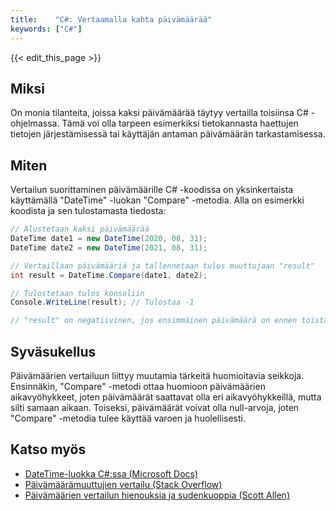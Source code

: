 ```yaml
---
title:    "C#: Vertaamalla kahta päivämäärää"
keywords: ["C#"]
---
```


{{< edit_this_page >}}

## Miksi

On monia tilanteita, joissa kaksi päivämäärää täytyy vertailla toisiinsa C# -ohjelmassa. Tämä voi olla tarpeen esimerkiksi tietokannasta haettujen tietojen järjestämisessä tai käyttäjän antaman päivämäärän tarkastamisessa.

## Miten

Vertailun suorittaminen päivämäärille C# -koodissa on yksinkertaista käyttämällä "DateTime" -luokan "Compare" -metodia. Alla on esimerkki koodista ja sen tulostamasta tiedosta:

```C#
// Alustetaan kaksi päivämäärää
DateTime date1 = new DateTime(2020, 08, 31);
DateTime date2 = new DateTime(2021, 08, 31);

// Vertaillaan päivämääriä ja tallennetaan tulos muuttujaan "result"
int result = DateTime.Compare(date1, date2);

// Tulostetaan tulos konsoliin
Console.WriteLine(result); // Tulostaa -1

// "result" on negatiivinen, jos ensimmäinen päivämäärä on ennen toista, positiivinen jos toinen on ennen ensimmäistä ja 0 jos päivämäärät ovat samat
```

## Syväsukellus

Päivämäärien vertailuun liittyy muutamia tärkeitä huomioitavia seikkoja. Ensinnäkin, "Compare" -metodi ottaa huomioon päivämäärien aikavyöhykkeet, joten päivämäärät saattavat olla eri aikavyöhykkeillä, mutta silti samaan aikaan. Toiseksi, päivämäärät voivat olla null-arvoja, joten "Compare" -metodia tulee käyttää varoen ja huolellisesti.

## Katso myös

- [DateTime-luokka C#:ssa (Microsoft Docs)](https://docs.microsoft.com/fi-fi/dotnet/api/system.datetime?view=net-5.0)
- [Päivämäärämuuttujien vertailu (Stack Overflow)](https://stackoverflow.com/questions/1737519/how-to-compare-two-dates-in-c-sharp)
- [Päivämäärien vertailun hienouksia ja sudenkuoppia (Scott Allen)](https://odetocode.com/blogs/scott/archive/2004/12/22/calendar-classes-code-_2800_DayOfWeek_2D00_DayOfYear_2D00_And_2800_-2B00_Source-Code_2900_.aspx)